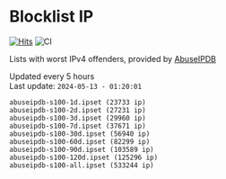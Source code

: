 # Blocklist IP

[![Hits](https://hits.seeyoufarm.com/api/count/incr/badge.svg?url=https%3A%2F%2Fgithub.com%2Fborestad%2Fblocklist-ip%2F&count_bg=%2379C83D&title_bg=%23555555&icon=&icon_color=%23E7E7E7&title=hits&edge_flat=false)](https://hits.seeyoufarm.com)  ![CI](https://img.shields.io/github/workflow/status/borestad/blocklist-ip/CI?style=flat-square)

Lists with worst IPv4 offenders, provided by [AbuseIPDB](https://www.abuseipdb.com/)

<!-- FOOTER-PLACEHOLDER -->
Updated every 5 hours<br>
Last update: `2024-05-13 - 01:20:01`
```
abuseipdb-s100-1d.ipset (23733 ip)
abuseipdb-s100-2d.ipset (27231 ip)
abuseipdb-s100-3d.ipset (29960 ip)
abuseipdb-s100-7d.ipset (37671 ip)
abuseipdb-s100-30d.ipset (56940 ip)
abuseipdb-s100-60d.ipset (82299 ip)
abuseipdb-s100-90d.ipset (103589 ip)
abuseipdb-s100-120d.ipset (125296 ip)
abuseipdb-s100-all.ipset (533244 ip)
```
